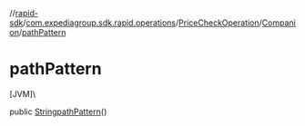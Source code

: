 //[rapid-sdk](../../../../index.md)/[com.expediagroup.sdk.rapid.operations](../../index.md)/[PriceCheckOperation](../index.md)/[Companion](index.md)/[pathPattern](path-pattern.md)

# pathPattern

[JVM]\

public [String](https://docs.oracle.com/javase/8/docs/api/java/lang/String.html)[pathPattern](path-pattern.md)()
